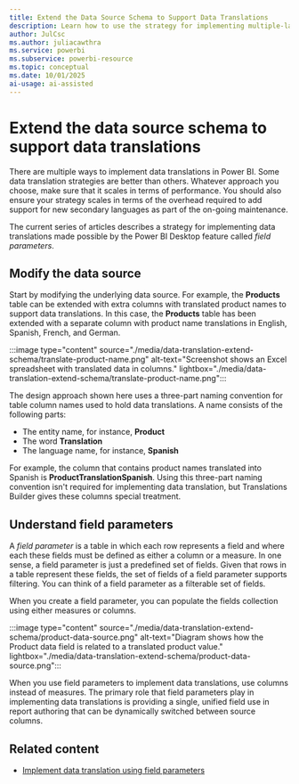 ```yaml
---
title: Extend the Data Source Schema to Support Data Translations
description: Learn how to use the strategy for implementing multiple-language data translations made possible by the Power BI Desktop feature called field parameters.
author: JulCsc
ms.author: juliacawthra
ms.service: powerbi
ms.subservice: powerbi-resource
ms.topic: conceptual
ms.date: 10/01/2025
ai-usage: ai-assisted
---
```

# Extend the data source schema to support data translations

There are multiple ways to implement data translations in Power BI. Some data translation strategies are better than others. Whatever approach you choose, make sure that it scales in terms of performance. You should also ensure your strategy scales in terms of the overhead required to add support for new secondary languages as part of the on-going maintenance.

The current series of articles describes a strategy for implementing data translations made possible by the Power BI Desktop feature called *field parameters*.

## Modify the data source

Start by modifying the underlying data source. For example, the **Products** table can be extended with extra columns with translated product names to support data translations. In this case, the **Products** table has been extended with a separate column with product name translations in English, Spanish, French, and German.

:::image type="content" source="./media/data-translation-extend-schema/translate-product-name.png" alt-text="Screenshot shows an Excel spreadsheet with translated data in columns." lightbox="./media/data-translation-extend-schema/translate-product-name.png":::

The design approach shown here uses a three-part naming convention for table column names used to hold data translations. A name consists of the following parts:

- The entity name, for instance, **Product**
- The word **Translation**
- The language name, for instance, **Spanish**

For example, the column that contains product names translated into Spanish is **ProductTranslationSpanish**. Using this three-part naming convention isn't required for implementing data translation, but Translations Builder gives these columns special treatment.

## Understand field parameters

A *field parameter* is a table in which each row represents a field and where each these fields must be defined as either a column or a measure. In one sense, a field parameter is just a predefined set of fields. Given that rows in a table represent these fields, the set of fields of a field parameter supports filtering. You can think of a field parameter as a filterable set of fields.

When you create a field parameter, you can populate the fields collection using either measures or columns.

:::image type="content" source="./media/data-translation-extend-schema/product-data-source.png" alt-text="Diagram shows how the Product data field is related to a translated product value." lightbox="./media/data-translation-extend-schema/product-data-source.png":::

When you use field parameters to implement data translations, use columns instead of measures. The primary role that field parameters play in implementing data translations is providing a single, unified field use in report authoring that can be dynamically switched between source columns.

## Related content

- [Implement data translation using field parameters](data-translation-implement-field.md)
